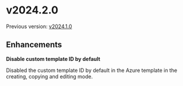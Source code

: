 # v2024.2.0

Previous version: [v2024.1.0](v2024.1.0.md)

## Enhancements

**Disable custom template ID by default**      

Disabled the custom template ID by default in the Azure template in the creating, copying and editing mode.
